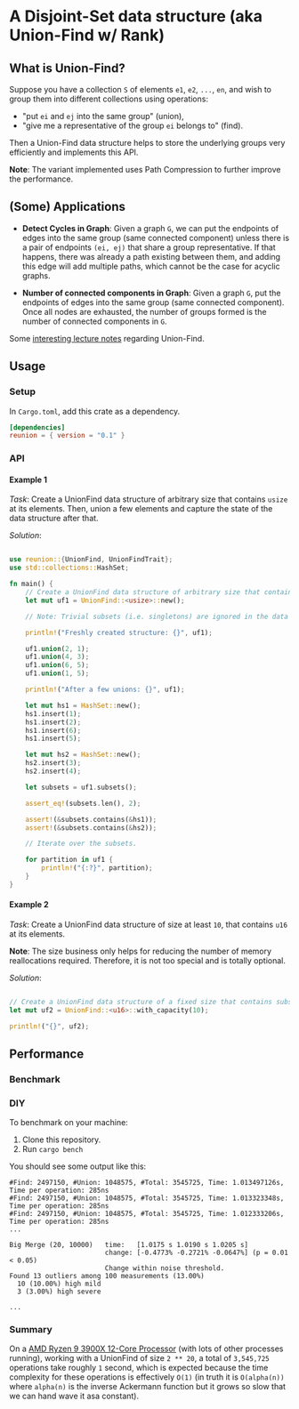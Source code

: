 # A Disjoint-Set data structure (aka Union-Find w/ Rank)

## What is Union-Find?

Suppose you have a collection `S` of elements `e1`, `e2`, `...`, `en`, and wish to group them into different collections using operations:

- "put `ei` and `ej` into the same group" (union),
- "give me a representative of the group `ei` belongs to" (find).

Then a Union-Find data structure helps to store the underlying groups very efficiently and implements this API.

**Note**: The variant implemented uses Path Compression to further improve the performance.

## (Some) Applications

- **Detect Cycles in Graph**: Given a graph `G`, we can put the endpoints of edges into the same group (same connected component) unless there is a pair of endpoints `(ei, ej)` that share a group representative. If that happens, there was already a path existing between them, and adding this edge will add multiple paths, which cannot be the case for acyclic graphs.

- **Number of connected components in Graph**: Given a graph `G`, put the endpoints of edges into the same group (same connected component). Once all nodes are exhausted, the number of groups formed is the number of connected components in `G`.

Some [interesting lecture notes](https://www.cs.cmu.edu/~avrim/451f13/lectures/lect0912.pdf) regarding Union-Find.

## Usage

### Setup

In `Cargo.toml`, add this crate as a dependency.

```toml
[dependencies]
reunion = { version = "0.1" }
```
### API

#### Example 1

*Task*: Create a UnionFind data structure of arbitrary size that contains `usize` at its elements.
Then, union a few elements and capture the state of the data structure after that.

*Solution*: 

```rust

use reunion::{UnionFind, UnionFindTrait};
use std::collections::HashSet;

fn main() {
    // Create a UnionFind data structure of arbitrary size that contains subsets of usizes.
    let mut uf1 = UnionFind::<usize>::new();

    // Note: Trivial subsets (i.e. singletons) are ignored in the data structure because they can always be calculated based on the state and the context.

    println!("Freshly created structure: {}", uf1);

    uf1.union(2, 1);
    uf1.union(4, 3);
    uf1.union(6, 5);
    uf1.union(1, 5);

    println!("After a few unions: {}", uf1);

    let mut hs1 = HashSet::new();
    hs1.insert(1);
    hs1.insert(2);
    hs1.insert(6);
    hs1.insert(5);

    let mut hs2 = HashSet::new();
    hs2.insert(3);
    hs2.insert(4);

    let subsets = uf1.subsets();

    assert_eq!(subsets.len(), 2);

    assert!(&subsets.contains(&hs1));
    assert!(&subsets.contains(&hs2));

    // Iterate over the subsets.

    for partition in uf1 {
        println!("{:?}", partition);
    }
}

```

#### Example 2

*Task*: Create a UnionFind data structure of size at least `10`, that contains `u16` at its elements.

**Note**: The size business only helps for reducing the number of memory reallocations required. Therefore, it is not too special and is totally optional.

*Solution*: 

```rust

// Create a UnionFind data structure of a fixed size that contains subsets of u16.
let mut uf2 = UnionFind::<u16>::with_capacity(10);

println!("{}", uf2);

```

## Performance

### Benchmark

### DIY
To benchmark on your machine:

1. Clone this repository.
2. Run `cargo bench`

You should see some output like this:

```
#Find: 2497150, #Union: 1048575, #Total: 3545725, Time: 1.013497126s, Time per operation: 285ns
#Find: 2497150, #Union: 1048575, #Total: 3545725, Time: 1.013323348s, Time per operation: 285ns
#Find: 2497150, #Union: 1048575, #Total: 3545725, Time: 1.012333206s, Time per operation: 285ns
...

Big Merge (20, 10000)   time:   [1.0175 s 1.0190 s 1.0205 s]                                     
                        change: [-0.4773% -0.2721% -0.0647%] (p = 0.01 < 0.05)
                        Change within noise threshold.
Found 13 outliers among 100 measurements (13.00%)
  10 (10.00%) high mild
  3 (3.00%) high severe

...
```

### Summary

On a [AMD Ryzen 9 3900X 12-Core Processor](https://www.amd.com/en/products/cpu/amd-ryzen-9-3900x) (with lots of other processes running),
working with a UnionFind of size `2 ** 20`, a total of `3,545,725` operations take roughly `1` second, which is expected because the time complexity
for these operations is effectively `O(1)` (in truth it is `O(alpha(n))` where `alpha(n)` is the inverse Ackermann function but it grows so slow that we can hand wave it asa constant).
